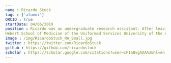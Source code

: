 ```yaml
---
name : Ricardo Stuck
tags : ['alumni']
ORCID : true
startDate: 04/06/2019
position : Ricardo was an undergraduate research assistant. After leaving the lab Ricardo took on a prestigious Medical Student Scholarship at the F. Edward
Hébert School of Medicine of the Uniformed Services University of the Health Sciences in Bethesda, Maryland.
image : /img/RicardoStuck_RA_Small.jpg
twitter : https://twitter.com/RicardoStuck
github : https://github.com/ricardostuck
scholar : https://scholar.google.com/citations?user=IFIa8vgAAAAJ&hl=en
---
```

